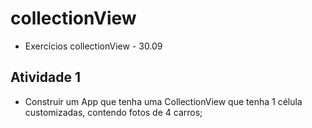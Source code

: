 # collectionView
- Exercícios collectionView - 30.09

## Atividade 1
- Construir um App que tenha uma CollectionView que tenha 1 célula customizadas, contendo fotos de 4 carros;
